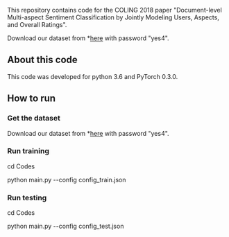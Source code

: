 This repository contains code for the COLING 2018 paper "Document-level Multi-aspect Sentiment Classification by Jointly Modeling Users, Aspects, and Overall Ratings".

Download our dataset from  *[here](https://pan.baidu.com/s/11K7nM-3iqW2_yIJs2edh0w) with password "yes4".

## About this code

This code was developed for python 3.6 and PyTorch 0.3.0.

## How to run

### Get the dataset

Download our dataset from  *[here](https://pan.baidu.com/s/11K7nM-3iqW2_yIJs2edh0w) with password "yes4".

### Run training

cd Codes

python main.py --config config_train.json

### Run testing

cd Codes

python main.py --config config_test.json



